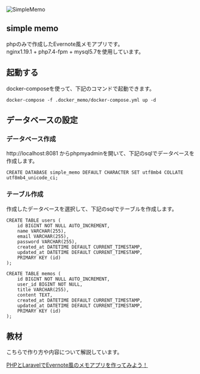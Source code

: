 ![SimpleMemo](https://raw.githubusercontent.com/wiki/YasuakiHirano/simple_memo/images/simple-memo.gif)
## simple memo  
phpのみで作成したEvernote風メモアプリです。  
nginx1.19.1 + php7.4-fpm + mysql5.7を使用しています。  

## 起動する  
docker-composeを使って、下記のコマンドで起動できます。  

```
docker-compose -f .docker_memo/docker-compose.yml up -d
```

## データベースの設定  
### データベース作成  
http://localhost:8081 からphpmyadminを開いて、下記のsqlでデータベースを作成します。  

```
CREATE DATABASE simple_memo DEFAULT CHARACTER SET utf8mb4 COLLATE utf8mb4_unicode_ci;
```

### テーブル作成  
作成したデータベースを選択して、下記のsqlでテーブルを作成します。  

```
CREATE TABLE users (
    id BIGINT NOT NULL AUTO_INCREMENT,
    name VARCHAR(255),
    email VARCHAR(255),
    password VARCHAR(255),
    created_at DATETIME DEFAULT CURRENT_TIMESTAMP,
    updated_at DATETIME DEFAULT CURRENT_TIMESTAMP,
    PRIMARY KEY (id)
);
```

```
CREATE TABLE memos (
    id BIGINT NOT NULL AUTO_INCREMENT,
    user_id BIGINT NOT NULL,
    title VARCHAR(255),
    content TEXT,
    created_at DATETIME DEFAULT CURRENT_TIMESTAMP,
    updated_at DATETIME DEFAULT CURRENT_TIMESTAMP,
    PRIMARY KEY (id)
);
```

## 教材
こちらで作り方や内容について解説しています。

[PHPとLaravelでEvernote風のメモアプリを作ってみよう！](https://www.techpit.jp/courses/132)

